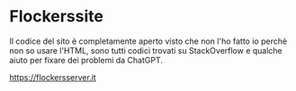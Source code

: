 # Flockerssite
Il codice del sito è completamente aperto visto che non l'ho fatto io perchè non so usare l'HTML, sono tutti codici trovati su StackOverflow e qualche aiuto per fixare dei problemi da ChatGPT.

https://flockersserver.it
